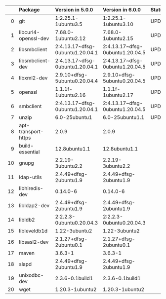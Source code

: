 <!-- markdown-link-check-disable -->

|    | Package              | Version in 5.0.0                | Version in 6.0.0                | Status   |
|---:|:---------------------|:--------------------------------|:--------------------------------|:---------|
|  0 | git                  | 1:2.25.1-1ubuntu3.5             | 1:2.25.1-1ubuntu3.10            | UPDATED  |
|  1 | libcurl4-openssl-dev | 7.68.0-1ubuntu2.12              | 7.68.0-1ubuntu2.15              | UPDATED  |
|  2 | libsmbclient         | 2:4.13.17~dfsg-0ubuntu1.20.04.1 | 2:4.13.17~dfsg-0ubuntu1.20.04.5 | UPDATED  |
|  3 | libsmbclient-dev     | 2:4.13.17~dfsg-0ubuntu1.20.04.1 | 2:4.13.17~dfsg-0ubuntu1.20.04.5 | UPDATED  |
|  4 | libxml2-dev          | 2.9.10+dfsg-5ubuntu0.20.04.4    | 2.9.10+dfsg-5ubuntu0.20.04.5    | UPDATED  |
|  5 | openssl              | 1.1.1f-1ubuntu2.16              | 1.1.1f-1ubuntu2.17              | UPDATED  |
|  6 | smbclient            | 2:4.13.17~dfsg-0ubuntu1.20.04.1 | 2:4.13.17~dfsg-0ubuntu1.20.04.5 | UPDATED  |
|  7 | unzip                | 6.0-25ubuntu1                   | 6.0-25ubuntu1.1                 | UPDATED  |
|  8 | apt-transport-https  | 2.0.9                           | 2.0.9                           |          |
|  9 | build-essential      | 12.8ubuntu1.1                   | 12.8ubuntu1.1                   |          |
| 10 | gnupg                | 2.2.19-3ubuntu2.2               | 2.2.19-3ubuntu2.2               |          |
| 11 | ldap-utils           | 2.4.49+dfsg-2ubuntu1.9          | 2.4.49+dfsg-2ubuntu1.9          |          |
| 12 | libhiredis-dev       | 0.14.0-6                        | 0.14.0-6                        |          |
| 13 | libldap2-dev         | 2.4.49+dfsg-2ubuntu1.9          | 2.4.49+dfsg-2ubuntu1.9          |          |
| 14 | libldb2              | 2:2.2.3-0ubuntu0.20.04.3        | 2:2.2.3-0ubuntu0.20.04.3        |          |
| 15 | libleveldb1d         | 1.22-3ubuntu2                   | 1.22-3ubuntu2                   |          |
| 16 | libsasl2-dev         | 2.1.27+dfsg-2ubuntu0.1          | 2.1.27+dfsg-2ubuntu0.1          |          |
| 17 | maven                | 3.6.3-1                         | 3.6.3-1                         |          |
| 18 | slapd                | 2.4.49+dfsg-2ubuntu1.9          | 2.4.49+dfsg-2ubuntu1.9          |          |
| 19 | unixodbc-dev         | 2.3.6-0.1build1                 | 2.3.6-0.1build1                 |          |
| 20 | wget                 | 1.20.3-1ubuntu2                 | 1.20.3-1ubuntu2                 |          |